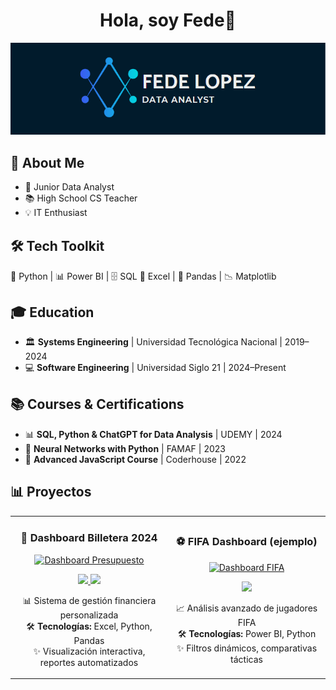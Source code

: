 <div align="center">
<h1 align="center">Hola, soy Fede👋</h1>
</div>

<p align="center">
  <img src="banner.png">
</p>

<div class="emoji-section">
        <h2>🌟 About Me</h2>
        <ul>
            <li class="highlight">🚀 Junior Data Analyst 
            <li class="highlight">📚 High School CS Teacher 
            <li class="highlight">💡 IT Enthusiast 
        </ul>
    </div>
   <div class="emoji-section" style="margin-top: 30px;">
    <h2>🛠️ Tech Toolkit</h2>
    <p>
        🐍 Python | 📊 Power BI | 🗄️ SQL  📑 Excel | 🐼 Pandas | 📉 Matplotlib
    </p>
</div>

<div class="emoji-section">
    <h2>🎓 Education</h2>
    <ul>
        <li>🏛️ <strong>Systems Engineering</strong> | Universidad Tecnológica Nacional | 2019–2024</li>
        <li>💻 <strong>Software Engineering</strong> | Universidad Siglo 21 | 2024–Present</li>
    </ul>
</div>

<div class="emoji-section" style="margin-top: 30px;">
    <h2>📚 Courses & Certifications</h2>
    <ul>
        <li>📊 <strong>SQL, Python & ChatGPT for Data Analysis</strong> | UDEMY | 2024</li>
        <li>🧠 <strong>Neural Networks with Python</strong> | FAMAF | 2023</li>
        <li>🚀 <strong>Advanced JavaScript Course</strong> | Coderhouse | 2022</li>
    </ul>
</div>


## 📊 Proyectos 
<table>
<tr>
<td width="50%">
<h3 align="center">💸 Dashboard Billetera 2024</h3>
<div align="center">
<a href="https://github.com/Fede1808/Dashboard_Billetera2024" target="_blank">
<!-- Reemplaza con TU URL de Imgur -->
<img src="https://imgur.com/a/h2IWsy3" width="400" alt="Dashboard Presupuesto">
</a>
<p>
<a href="https://github.com/Fede1808/Dashboard_Billetera2024" target="_blank">
<img src="https://img.shields.io/badge/CÓDIGO-80ffaa?style=for-the-badge&logo=github&logoColor=black">
</a>
<a href="https://github.com/Fede1808/Dashboard_Billetera2024/raw/main/PRESUPUESTO%20Y%20GASTOS%20MENSUALES%202024.pdf" target="_blank">
<img src="https://img.shields.io/badge/VER_PDF-blue?style=for-the-badge&logo=adobeacrobatreader&color=2B60DE">
</a>
</p>
<p>📊 Sistema de gestión financiera personalizada<br>
🛠️ <strong>Tecnologías:</strong> Excel, Python, Pandas<br>
✨ Visualización interactiva, reportes automatizados</p>
</div>                                                                                      
</td>

<td width="50%">
<h3 align="center">⚽ FIFA Dashboard (ejemplo)</h3>
<div align="center">                                       
<a href="[Enlace-GitHub-FIFA]" target="_blank">
<!-- Reemplaza con TU URL de Imgur -->
<img src="https://i.imgur.com/tu-imagen-2.jpg" width="400" alt="Dashboard FIFA">
</a>
<p>
<a href="[Enlace-GitHub-FIFA]" target="_blank">
<img src="https://img.shields.io/badge/CÓDIGO-ff9?style=for-the-badge&logo=github&logoColor=black">
</a>
</p>
<p>📈 Análisis avanzado de jugadores FIFA<br>
🛠️ <strong>Tecnologías:</strong> Power BI, Python<br>
✨ Filtros dinámicos, comparativas tácticas</p>
</div>                                                             
</td>
</tr>
</table>
